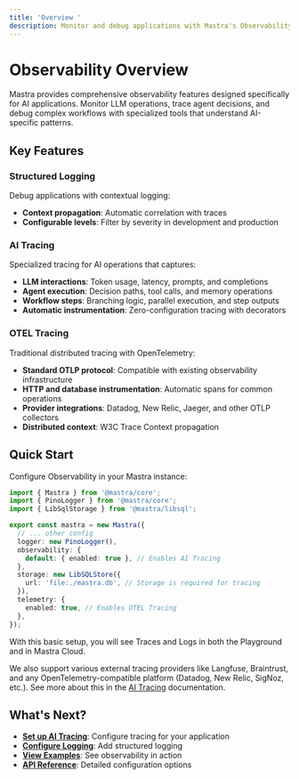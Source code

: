 ```yaml
---
title: 'Overview '
description: Monitor and debug applications with Mastra's Observability features.
---
```


# Observability Overview

Mastra provides comprehensive observability features designed specifically for AI applications. Monitor LLM operations, trace agent decisions, and debug complex workflows with specialized tools that understand AI-specific patterns.

## Key Features

### Structured Logging

Debug applications with contextual logging:

- **Context propagation**: Automatic correlation with traces
- **Configurable levels**: Filter by severity in development and production

### AI Tracing

Specialized tracing for AI operations that captures:

- **LLM interactions**: Token usage, latency, prompts, and completions
- **Agent execution**: Decision paths, tool calls, and memory operations
- **Workflow steps**: Branching logic, parallel execution, and step outputs
- **Automatic instrumentation**: Zero-configuration tracing with decorators

### OTEL Tracing

Traditional distributed tracing with OpenTelemetry:

- **Standard OTLP protocol**: Compatible with existing observability infrastructure
- **HTTP and database instrumentation**: Automatic spans for common operations
- **Provider integrations**: Datadog, New Relic, Jaeger, and other OTLP collectors
- **Distributed context**: W3C Trace Context propagation

## Quick Start

Configure Observability in your Mastra instance:

```typescript filename="src/mastra/index.ts"
import { Mastra } from '@mastra/core';
import { PinoLogger } from '@mastra/core';
import { LibSqlStorage } from '@mastra/libsql';

export const mastra = new Mastra({
  // ... other config
  logger: new PinoLogger(),
  observability: {
    default: { enabled: true }, // Enables AI Tracing
  },
  storage: new LibSQLStore({
    url: 'file:./mastra.db', // Storage is required for tracing
  }),
  telemetry: {
    enabled: true, // Enables OTEL Tracing
  },
});
```

With this basic setup, you will see Traces and Logs in both the Playground and in Mastra Cloud.

We also support various external tracing providers like Langfuse, Braintrust, and any OpenTelemetry-compatible platform (Datadog, New Relic, SigNoz, etc.). See more about this in the [AI Tracing](/docs/observability/ai-tracing) documentation.

## What's Next?

- **[Set up AI Tracing](/docs/observability/ai-tracing)**: Configure tracing for your application
- **[Configure Logging](/docs/observability/logging)**: Add structured logging
- **[View Examples](/examples/observability/basic-ai-tracing)**: See observability in action
- **[API Reference](/reference/observability/ai-tracing/ai-tracing)**: Detailed configuration options
